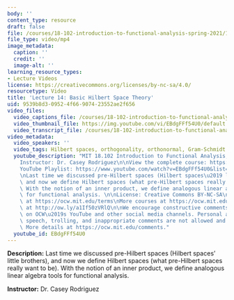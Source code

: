 ```yaml
---
body: ''
content_type: resource
draft: false
file: /courses/18-102-introduction-to-functional-analysis-spring-2021/18102-sp21-lecture-14_360p_16_9.mp4
file_type: video/mp4
image_metadata:
  caption: ''
  credit: ''
  image-alt: ''
learning_resource_types:
- Lecture Videos
license: https://creativecommons.org/licenses/by-nc-sa/4.0/
resourcetype: Video
title: 'Lecture 14: Basic Hilbert Space Theory'
uid: 9539b8d3-0952-4f66-9074-23552ae2f656
video_files:
  video_captions_file: /courses/18-102-introduction-to-functional-analysis-spring-2021/170ZN8iQqpC9Cw9SsmVlk92NsTJ7DBSpB_transcript.webvtt
  video_thumbnail_file: https://img.youtube.com/vi/EBdgFFf54U0/default.jpg
  video_transcript_file: /courses/18-102-introduction-to-functional-analysis-spring-2021/170ZN8iQqpC9Cw9SsmVlk92NsTJ7DBSpB_transcript.pdf
video_metadata:
  video_speakers: ''
  video_tags: Hilbert spaces, orthogonality, orthonormal, Gram-Schmidt process
  youtube_description: "MIT 18.102 Introduction to Functional Analysis, Spring 2021\n\
    Instructor: Dr. Casey Rodriguez\n\nView the complete course: https://ocw.mit.edu/courses/18-102-introduction-to-functional-analysis-spring-2021/\n\
    YouTube Playlist: https://www.youtube.com/watch?v=EBdgFFf54U0&list=PLUl4u3cNGP63micsJp_--fRAjZXPrQzW_&index=14\n\
    \nLast time we discussed pre-Hilbert spaces (Hilbert spaces\u2019 little brothers),\
    \ and now we define Hilbert spaces (what pre-Hilbert spaces really want to be).\
    \ With the notion of an inner product, we define analogous linear algebra tools\
    \ for functional analysis. \n\nLicense: Creative Commons BY-NC-SA\nMore information\
    \ at https://ocw.mit.edu/terms\nMore courses at https://ocw.mit.edu\nSupport OCW\
    \ at http://ow.ly/a1If50zVRlQ\n\nWe encourage constructive comments and discussion\
    \ on OCW\u2019s YouTube and other social media channels. Personal attacks, hate\
    \ speech, trolling, and inappropriate comments are not allowed and may be removed.\
    \ More details at https://ocw.mit.edu/comments."
  youtube_id: EBdgFFf54U0
---
```

**Description:** Last time we discussed pre-Hilbert spaces (Hilbert spaces’ little brothers), and now we define Hilbert spaces (what pre-Hilbert spaces really want to be). With the notion of an inner product, we define analogous linear algebra tools for functional analysis. 

**Instructor:** Dr. Casey Rodriguez
